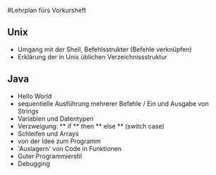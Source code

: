 #Lehrplan fürs Vorkursheft

## Unix
* Umgang mit der Shell, Befehlsstrukter (Befehle verknüpfen)
* Erklärung der in Unix üblichen Verzeichnissstruktur

## Java
* Hello World
* sequentielle Ausführung mehrerer Befehle / Ein und Ausgabe von Strings
* Variablen und Datentypen
* Verzweigung:
** if
** then
** else
** (switch case)
* Schleifen und Arrays
* von der Idee zum Programm
* 'Auslagern' von Code in Funktionen
* Guter Programmierstil
* Debugging

